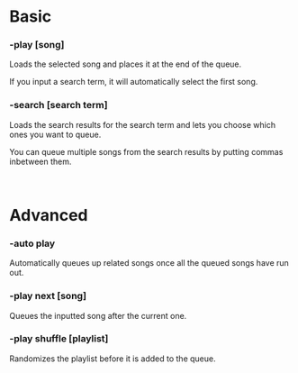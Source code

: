 # Basic

### -play [song]
Loads the selected song and places it at the end of the queue.

If you input a search term, it will automatically select the first song.

### -search [search term]
Loads the search results for the search term and lets you choose which ones you want to queue.

You can queue multiple songs from the search results by putting commas inbetween them.

<br>

# Advanced

### -auto play
Automatically queues up related songs once all the queued songs have run out.

### -play next [song]
Queues the inputted song after the current one.

### -play shuffle [playlist]
Randomizes the playlist before it is added to the queue.

